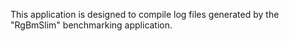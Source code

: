 This application is designed to compile log files generated by the "RgBmSlim" benchmarking application.
